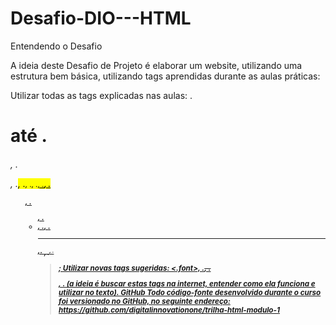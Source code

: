 # Desafio-DIO---HTML


Entendendo o Desafio
 
A ideia deste Desafio de Projeto é elaborar um website, utilizando uma estrutura bem básica, utilizando tags aprendidas durante as aulas práticas:
 
Utilizar todas as tags explicadas nas aulas: .<h1> até .<h6>, .<p>, .<mark>, .<small>, .<i>, .<u>, .<strong>, .<ol>, .<ul>, .<li>, .<a>, .<hr>,. <sub>, .<sup>, .<blockquote>;
Utilizar novas tags sugeridas: <.font>, .<del>, .<p>, .<abbr> (a ideia é buscar estas tags na internet, entender como ela funciona e utilizar no texto).
GitHub
Todo código-fonte desenvolvido durante o curso foi versionado no GitHub, no seguinte endereço:
https://github.com/digitalinnovationone/trilha-html-modulo-1
